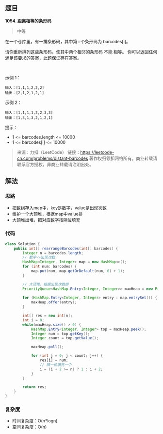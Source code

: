 ## 题目
**1054. 距离相等的条形码**
>中等

在一个仓库里，有一排条形码，其中第 i 个条形码为 barcodes[i]。

请你重新排列这些条形码，使其中两个相邻的条形码 不能 相等。 你可以返回任何满足该要求的答案，此题保证存在答案。

 

示例 1：
```
输入：[1,1,1,2,2,2]
输出：[2,1,2,1,2,1]
```
示例 2：
```
输入：[1,1,1,1,2,2,3,3]
输出：[1,3,1,3,2,1,2,1]
```

提示：
* 1 <= barcodes.length <= 10000
* 1 <= barcodes[i] <= 10000

>来源：力扣（LeetCode）
链接：https://leetcode-cn.com/problems/distant-barcodes
著作权归领扣网络所有。商业转载请联系官方授权，非商业转载请注明出处。

## 解法
### 思路
* 把数组存入map中，key是数字，value是出现次数
* 维护一个大顶堆，根据map中value排
* 大顶堆出堆，把对应数字按隔位填充

### 代码
```java
class Solution {
    public int[] rearrangeBarcodes(int[] barcodes) {
        Integer n = barcodes.length;
        // 数字->出现次数
        HashMap<Integer, Integer> map = new HashMap<>();
        for (int num: barcodes) {
            map.put(num, map.getOrDefault(num, 0) + 1);
        }

        // 大顶堆，根据出现次数排
        PriorityQueue<HashMap.Entry<Integer, Integer>> maxHeap = new PriorityQueue<>((a, b) -> (Integer)b.getValue() - (Integer)a.getValue());
        
        for (HashMap.Entry<Integer, Integer> entry : map.entrySet()) {
            maxHeap.offer(entry);
        }

        int[] res = new int[n];
        int i = 0;
        while(maxHeap.size() > 0) {
            HashMap.Entry<Integer, Integer> top = maxHeap.peek();
            Integer num = top.getKey();
            Integer count = top.getValue();

            maxHeap.poll();

            for (int j = 0; j < count; j++) {
                res[i] = num;
                // 隔一位填充一个
                i = (i + 2 >= n) ? 1 : i + 2;
            }
        }

        return res;
    }
}
```
### 复杂度
* 时间复杂度：O(n*logn)
* 空间复杂度：O(n)